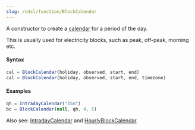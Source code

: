 ```yaml
---
slug: /odsl/function/BlockCalendar
---
```

A constructor to create a [calendar](/odsl/variable/calendar) for a period of the day.

This is usually used for electricity blocks, such as peak, off-peak, morning etc.

#### Syntax
```js
cal = BlockCalendar(holiday, observed, start, end)
cal = BlockCalendar(holiday, observed, start, end, timezone)
```

#### Examples
```js
qh = IntradayCalendar("15m")
bc = BlockCalendar(null, qh, 4, 5)
```

Also see: [IntradayCalendar](IntradayCalendar) and [HourlyBlockCalendar](HourlyBlockCalendar)
